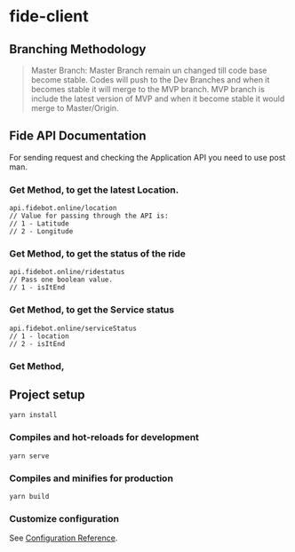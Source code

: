 # fide-client


## Branching Methodology
> Master Branch: Master Branch remain un changed till code base become stable.
> Codes will push to the Dev Branches and when it becomes stable it will merge to the MVP branch.
> MVP branch is include the latest version of MVP and when it become stable it would merge to Master/Origin.

## Fide API Documentation

For sending request and checking the Application API you need to use post man.

### Get Method, to get the latest Location. ###

```
api.fidebot.online/location
// Value for passing through the API is:
// 1 - Latitude
// 2 - Longitude
```
### Get Method, to get the status of the ride ###

```
api.fidebot.online/ridestatus
// Pass one boolean value.
// 1 - isItEnd
```

### Get Method, to get the Service status ###
```
api.fidebot.online/serviceStatus
// 1 - location
// 2 - isItEnd
```

### Get Method,

### 
###


## Project setup
```
yarn install
```

### Compiles and hot-reloads for development
```
yarn serve
```

### Compiles and minifies for production
```
yarn build
```

### Customize configuration
See [Configuration Reference](https://cli.vuejs.org/config/).
